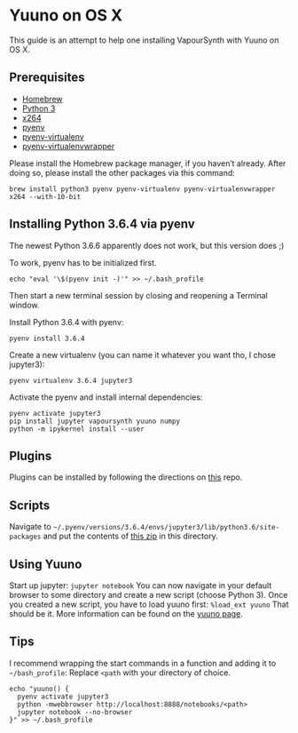 Yuuno on OS X
=============

This guide is an attempt to help one installing VapourSynth with Yuuno on OS X.

Prerequisites
-------------
- [Homebrew](https://brew.sh/)  
- [Python 3](https://www.python.org/)
- [x264](https://www.videolan.org/developers/x264.html)  
- [pyenv](https://github.com/pyenv/pyenv)
- [pyenv-virtualenv](https://github.com/pyenv/pyenv-virtualenv)
- [pyenv-virtualenvwrapper](https://github.com/pyenv/pyenv-virtualenvwrapper)

Please install the Homebrew package manager, if you haven’t already.
After doing so, please install the other packages via this command:  

```
brew install python3 pyenv pyenv-virtualenv pyenv-virtualenvwrapper x264 --with-10-bit
```  

Installing Python 3.6.4 via pyenv
---------------------------------
The newest Python 3.6.6 apparently does not work, but this version does ;)

To work, pyenv has to be initialized first.

```
echo "eval '\$(pyenv init -)'" >> ~/.bash_profile
```

Then start a new terminal session by closing and reopening a Terminal window.

Install Python 3.6.4 with pyenv:

```
pyenv install 3.6.4
```

Create a new virtualenv (you can name it whatever you want tho, I chose jupyter3):

```
pyenv virtualenv 3.6.4 jupyter3
```

Activate the pyenv and install internal dependencies:

```
pyenv activate jupyter3
pip install jupyter vapoursynth yuuno numpy
python -m ipykernel install --user
```

Plugins
-------
Plugins can be installed by following the directions on [this](https://github.com/Bl4Cc4t/homebrew-vsplugins) repo.

Scripts
-------
Navigate to `~/.pyenv/versions/3.6.4/envs/jupyter3/lib/python3.6/site-packages` and put the contents of [this zip](https://github.com/Bl4Cc4t/yuuno-on-osx/raw/master/scripts.zip) in this directory.  

Using Yuuno
-----------
Start up jupyter: `jupyter notebook`
You can now navigate in your default browser to some directory and create a new script (choose Python 3).
Once you created a new script, you have to load yuuno first: `%load_ext yuuno`
That should be it. More information can be found on the [yuuno page](yuuno.encode.moe/readme.html).

Tips
----
I recommend wrapping the start commands in a function and adding it to `~/bash_profile`:
Replace `<path` with your directory of choice.
```
echo "yuuno() {
  pyenv activate jupyter3
  python -mwebbrowser http://localhost:8888/notebooks/<path>
  jupyter notebook --no-browser
}" >> ~/.bash_profile
```
